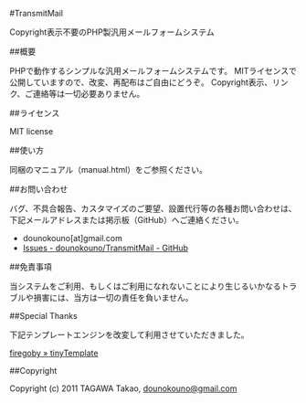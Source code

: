 #TransmitMail

Copyright表示不要のPHP製汎用メールフォームシステム

##概要

PHPで動作するシンプルな汎用メールフォームシステムです。
MITライセンスで公開していますので、改変、再配布はご自由にどうぞ。
Copyright表示、リンク、ご連絡等は一切必要ありません。

##ライセンス

MIT license

##使い方

同梱のマニュアル（manual.html）をご参照ください。

##お問い合わせ

バグ、不具合報告、カスタマイズのご要望、設置代行等の各種お問い合わせは、下記メールアドレスまたは掲示板（GitHub）へご連絡ください。

* dounokouno[at]gmail.com
* [Issues - dounokouno/TransmitMail - GitHub](https://github.com/dounokouno/TransmitMail/issues)

##免責事項

当システムをご利用、もしくはご利用になれないことにより生じるいかなるトラブルや損害には、当方は一切の責任を負いません。

##Special Thanks

下記テンプレートエンジンを改変して利用させていただきました。

[firegoby » tinyTemplate](http://firegoby.theta.ne.jp/download/tinytemplate)

##Copyright

Copyright (c) 2011 TAGAWA Takao, dounokouno@gmail.com